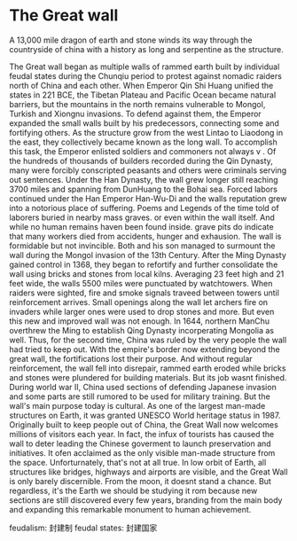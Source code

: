 
# The Great wall

A 13,000 mile dragon of earth and stone winds its way through the countryside of china with a history as long and serpentine as the structure.

The Great wall began as multiple walls of rammed earth built by individual feudal states during the Chunqiu period to protest against nomadic raiders north of China and each other. When Emperor Qin Shi Huang unified the states in 221 BCE, the Tibetan Plateau and Pacific Ocean became natural barriers, but the mountains in the north remains vulnerable to Mongol, Turkish and Xiongnu invasions. To defend against them, the Emperor expanded the small walls built by his predecessors, connecting some and fortifying others. As the structure grow from the west Lintao to Liaodong in the east, they collectively became known as the long wall. To accomplish this task, the Emperor enlisted soldiers and commoners not always v  . Of the hundreds of thousands of builders recorded during the Qin Dynasty, many were forcibly conscripted peasants and others were criminals serving out sentences. Under the Han Dynasty, the wall grew longer still reaching 3700 miles and spanning from DunHuang to the Bohai sea. Forced labors continued under the Han Emperor Han-Wu-Di and the walls reputation grew into a notorious place of suffering. Poems and Legends of the time told of laborers buried in nearby mass graves. or even within the wall itself. And while no human remains haven been found inside. grave pits do indicate that many workers died from accidents, hunger and exhausion. The wall is formidable but not invincible. Both and his son managed to surmount the wall during the Mongol invasion of the 13th Century. After the Ming Dynasty gained control in 1368, they began to refortify and further consolidate the wall using bricks and stones from local kilns. Averaging 23 feet high and 21 feet wide, the walls 5500 miles were punctuated by watchtowers. When raiders were sighted, fire and smoke signals traveed between towers until reinforcement arrives. Small openings along the wall let archers fire on invaders while larger ones were used to drop stones and more. But even this new and improved wall was not enough. In 1644, northern ManChu overthrew the Ming to establish Qing Dynasty incorperating Mongolia as well. Thus, for the second time, China was ruled by the very people the wall had tried to keep out. With the empire's border now extending beyond the great wall, the fortifications lost their purpose. And without regular reinforcement, the wall fell into disrepair, rammed earth eroded while bricks and stones were plundered for building materials. But its job wasnt finished. During world war II, China used sections of defending Japanese invasion and some parts are still rumored to be used for military training. But the wall's main purpose today is cultural. As one of the largest man-made structures on Earth, it was granted UNESCO World heritage status in 1987. Originally built to keep people out of China, the Great Wall now welcomes millions of visitors each year. In fact, the infux of tourists has caused the wall to deter leading the Chinese goverment to launch preservation and initiatives. It ofen acclaimed as the only visible man-made structure from the space. Unforturnately, that's not at all true. In low orbit of Earth, all structures like bridges, highways and airports are visible, and the Great Wall is only barely discernible. From the moon, it doesnt stand a chance. But regardless, it's the Earth we should be studying it  rom because new sections are still discovered every few years, branding from the main body and expanding this remarkable monument to human achievement.




feudalism: 封建制
feudal states: 封建国家
